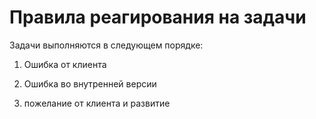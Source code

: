 # Правила реагирования на задачи #

Задачи выполняются в следующем порядке:

1. Ошибка от клиента

2. Ошибка во внутренней версии

3. пожелание от клиента и развитие